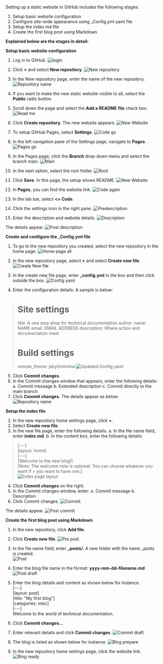 Setting up a static website in GitHub includes the following stages:
1.	Setup basic website configuration	
2.	Configure site-wide appearance using _Config.yml yaml file
3.	Setup the index.md file
4.	Create the first blog post using Markdown



**Explained below are the stages in detail:** 

**Setup basic website configuration**

1.	Log in to GitHub. 
![login](https://syedkingbook.github.io/gameplayguru/assets/login.png)
 
5.	Click **+** and select **New repository**. 
![New repository](https://syedkingbook.github.io/gameplayguru/assets/newrepository.png)

 
6.	In the New repository page, enter the name of the new repository. 
![Repository name](https://syedkingbook.github.io/gameplayguru/assets/repositoryname.png)
 
7.	If you want to make the new static website visible to all, select the **Public** radio button. 
8.	Scroll down the page and select the **Add a README file** check box. 
![Read me](https://syedkingbook.github.io/gameplayguru/assets/publicreadme.png)
 
9.	Click **Create repository**. The new website appears. 
![New Website](https://syedkingbook.github.io/gameplayguru/assets/new_static_website.png)
 
10.	To setup GitHub Pages, select **Settings**. 
![Code go](https://syedkingbook.github.io/gameplayguru/assets/code.png)
 
11.	In the left navigation pane of the Settings page, navigate to **Pages**.
![Pages go](https://syedkingbook.github.io/gameplayguru/assets/pages.png)
 
12.	 In the Pages page, click the **Branch** drop-down menu and select the branch main.
![Main](https://syedkingbook.github.io/gameplayguru/assets/branchmain.png)
 
13.	 In the next option, select the root folder. 
![Root](https://syedkingbook.github.io/gameplayguru/assets/root.png)
 
14.	Click **Save**. In this page, the setup shows README. 
![New Website](https://syedkingbook.github.io/gameplayguru/assets/newwebsitecreated.png)
 
15.	In **Pages**, you can find the website link.
![Code again](https://syedkingbook.github.io/gameplayguru/assets/codeagain.png)
 
16.	In the tab bar, select **<> Code**. 
17.	Click the settings icon in the right pane. 
![Predescription](https://syedkingbook.github.io/gameplayguru/assets/predescription.png)
 
18.	Enter the description and website details.
![Description](https://syedkingbook.github.io/gameplayguru/assets/description.png)
 
The details appear. 
![Post description](https://syedkingbook.github.io/gameplayguru/assets/postdescription.png)
 


**Create and configure the _Config.yml file**
1.	To go to the new repository you created, select the new repository in the home page. 
![Home page all](https://syedkingbook.github.io/gameplayguru/assets/all_in_one_homepage.png)
 
2.	In the new repository page, select **+** and select **Create new file**. 
![Create New file](https://syedkingbook.github.io/gameplayguru/assets/new_web_homepage.png)
 
3.	In the create new file page, enter **_config.yml** in the box and then click outside the box. 
![Config yaml](https://syedkingbook.github.io/gameplayguru/assets/configyml.png)
 
4.	Enter the configuration details. A sample is below:
> # Site settings
>title: A one stop shop for technical documentation
>author:
 > name: NAME
 > email: EMAIL ADDRESS
>description: Where action and documentation meet
> # Build settings
> remote_theme: jekyll/minima
![Updated Config yaml](https://syedkingbook.github.io/gameplayguru/assets/updateconfigyml.png)
 
5.	Click **Commit changes**. 
6.	In the Commit changes window that appears, enter the following details:
a.	Commit message
b.	Extended description
c.	Commit directly to the main branch
7.	Click **Commit changes**. The details appear as below. 
![Repository name](https://syedkingbook.github.io/gameplayguru/assets/repositoryname.png)
 

**Setup the index file**
1.	In the new repository home settings page, click **+**. 
2.	Select **Create new file**.
3.	In the new file page, enter the following details.
a.	In the file name field, enter **index.md**.
b.	In the content box, enter the following details:
> [---]  
> [layout: home]  
> [---]  
> [Welcome to the new blog!]  
> [Note: The welcome note is optional. You can choose whatever you want if > you want to have one.]  
![Index page layout](https://syedkingbook.github.io/gameplayguru/assets/index_pg_lyout.png)
 
4.	Click **Commit changes** on the right. 
5.	In the Commit changes window, enter:
a.	Commit message 
b.	Description 
6.	Click Commit changes.
![Commit](https://syedkingbook.github.io/gameplayguru/assets/commit1.png)
 
The details appear. 
![Post commit](https://syedkingbook.github.io/gameplayguru/assets/post_commit.png)
  

**Create the first blog post using Markdown**
1.	In the new repository, click **Add file**.
2.	Click **Create new file**.
![Pre post](https://syedkingbook.github.io/gameplayguru/assets/pre_post.png)

3.	In the file name field, enter **_posts/**. A new folder with the name _posts is created.   
![Post](https://syedkingbook.github.io/gameplayguru/assets/posts.png)
 
4.	Enter the blog file name in the format: **yyyy-mm-dd-filename.md**
![Post draft](https://syedkingbook.github.io/gameplayguru/assets/posts_draft1.png)
 
5.	Enter the blog details and content as shown below for instance.   
[---]   
[layout: post]   
[title: "My first blog"]   
[categories: misc]   
[---]   
Welcome to the world of technical documentation.
6.	Click **Commit changes...**
7.	Enter relevant details and click **Commit changes**. 
![Commit draft](https://syedkingbook.github.io/gameplayguru/assets/commit_blog1.png)
 
8.	The blog is listed as shown below for instance. 
![Blog prepare](https://syedkingbook.github.io/gameplayguru/assets/blogprepare.png)
 
9.	In the new repository home settings page, click the website link. 
![Blog ready](https://syedkingbook.github.io/gameplayguru/assets/blogready.png)
 

